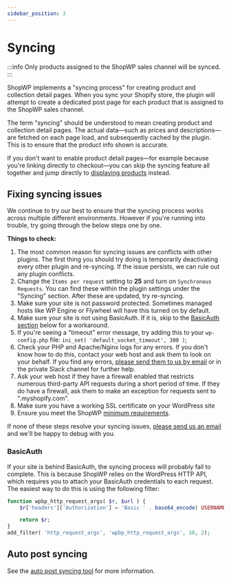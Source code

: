 ```yaml
---
sidebar_position: 3
---
```


# Syncing

:::info
Only products assigned to the ShopWP sales channel will be synced.
:::

ShopWP implements a "syncing process" for creating product and collection detail pages. When you sync your Shopify store, the plugin will attempt to create a dedicated post page for each product that is assigned to the ShopWP sales channel.

The term "syncing" should be understood to mean creating product and collection detail pages. The actual data—such as prices and descriptions—are fetched on each page load, and subsequently cached by the plugin. This is to ensure that the product info shown is accurate.

If you don't want to enable product detail pages—for example because you're linking directly to checkout—you can skip the syncing feature all together and jump directly to [displaying products](/getting-started/displaying) instead.

## Fixing syncing issues

We continue to try our best to ensure that the syncing process works across multiple different environments. However if you're running into trouble, try going through the below steps one by one.

**Things to check:**

1. The most common reason for syncing issues are conflicts with other plugins. The first thing you should try doing is temporarily deactivating every other plugin and re-syncing. If the issue persists, we can rule out any plugin conflicts.
2. Change the `Items per request` setting to **25** and turn on `Synchronous Requests`. You can find these within the plugin settings under the "Syncing" section. After these are updated, try re-syncing.
3. Make sure your site is not password protected. Sometimes managed hosts like WP Engine or Flywheel will have this turned on by default.
4. Make sure your site is not using BasicAuth. If it is, skip to the [BasicAuth section](/getting-started/syncing#basicauth) below for a workaround.
5. If you're seeing a "timeout" error message, try adding this to your `wp-config.php` file: `ini_set( 'default_socket_timeout', 300 )`;
6. Check your PHP and Apache/Nginx logs for any errors. If you don't know how to do this, contact your web host and ask them to look on your behalf. If you find any errors, [please send them to us by email](mailto:hello@wpshop.io) or in the private Slack channel for further help.
7. Ask your web host if they have a firewall enabled that restricts numerous third-party API requests during a short period of time. If they do have a firewall, ask them to make an exception for requests sent to ".myshopify.com".
8. Make sure you have a working SSL certificate on your WordPress site
9. Ensure you meet the ShopWP [minimum requirements](/getting-started/requirements).

If none of these steps resolve your syncing issues, [please send us an email](mailto:hello@wpshop.io) and we'll be happy to debug with you.

### BasicAuth

If your site is behind BasicAuth, the syncing process will probably fail to complete. This is because ShopWP relies on the WordPress HTTP API, which requires you to attach your BasicAuth credentials to each request. The easiest way to do this is using the following filter:

```php
function wpbp_http_request_args( $r, $url ) {
	$r['headers']['Authorization'] = 'Basic ' . base64_encode( USERNAME . ':' . PASSWORD );

	return $r;
}
add_filter( 'http_request_args', 'wpbp_http_request_args', 10, 2);
```

## Auto post syncing

See the [auto post syncing tool](/getting-started/tools#connect-auto-post-syncing) for more information.
